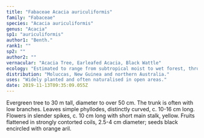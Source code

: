 ```yaml
---
title: "Fabaceae Acacia auriculiformis"
family: "Fabaceae"
species: "Acacia auriculiformis"
genus: "Acacia"
sp1: "auriculiformis"
author1: "Benth."
rank1: ""
sp2: ""
author2: ""
vernacular: "Acacia Tree, Earleafed Acacia, Black Wattle"
ecology: "Estimated to range from subtropical moist to wet forest, through tropical dry to wet forest."
distribution: "Moluccas, New Guinea and northern Australia."
uses: "Widely planted and often naturalised in open areas."
date: 2019-11-13T09:35:09.055Z
---
```

Evergreen tree to 30 m tall, diameter to over 50 cm. The trunk is often with low branches. Leaves simple phyllodes, distinctly curved, c. 10-16 cm long. Flowers in slender spikes, c. 10 cm long with short main stalk, yellow. Fruits flattened in strongly contorted coils, 2.5-4 cm diameter; seeds black encircled with orange aril.